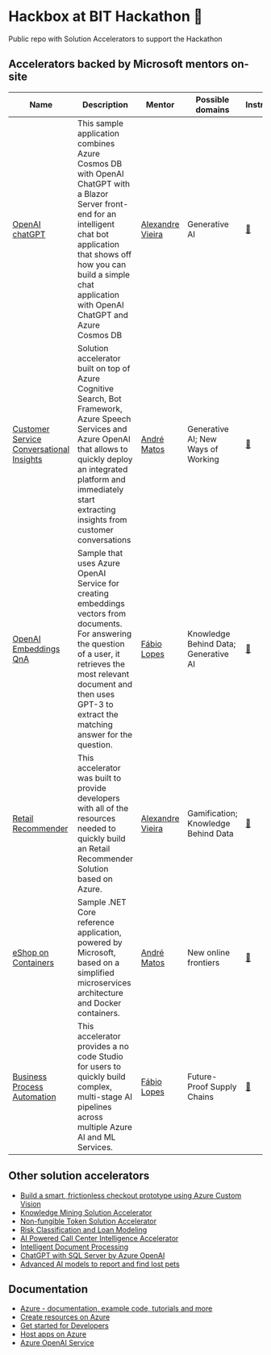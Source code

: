 # Hackbox at BIT Hackathon 🚀


Public repo with Solution Accelerators to support the Hackathon

## Accelerators backed by Microsoft mentors on-site 

| Name         | Description      | Mentor     | Possible domains | Instructions |
|--------------|-----------|------------|------------|------------|
| [OpenAI chatGPT](https://github.com/Azure-Samples/cosmosdb-chatgpt) | This sample application combines Azure Cosmos DB with OpenAI ChatGPT with a Blazor Server front-end for an intelligent chat bot application that shows off how you can build a simple chat application with OpenAI ChatGPT and Azure Cosmos DB | [Alexandre Vieira](https://github.com/vieiraae) | Generative AI | [🔗](./docs/cosmosdb-chatgpt.md) |
| [Customer Service Conversational Insights](https://github.com/microsoft/Customer-Service-Conversational-Insights-with-Azure-OpenAI-Services) | Solution accelerator built on top of Azure Cognitive Search, Bot Framework, Azure Speech Services and Azure OpenAI that allows to quickly deploy an integrated platform and immediately start extracting insights from customer conversations | [André Matos]() | Generative AI; New Ways of Working | [🔗]() |
| [OpenAI Embeddings QnA](https://github.com/Azure-Samples/azure-open-ai-embeddings-qna) | Sample that uses Azure OpenAI Service for creating embeddings vectors from documents. For answering the question of a user, it retrieves the most relevant document and then uses GPT-3 to extract the matching answer for the question. | [Fábio Lopes]() | Knowledge Behind Data; Generative AI | [🔗]() |
| [Retail Recommender](https://github.com/microsoft/Azure-Synapse-Retail-Recommender-Solution-Accelerator) | This accelerator was built to provide developers with all of the resources needed to quickly build an Retail Recommender Solution based on Azure. | [Alexandre Vieira](https://github.com/vieiraae) | Gamification; Knowledge Behind Data | [🔗]() |
| [eShop on Containers](https://github.com/dotnet-architecture/eShopOnContainers) | Sample .NET Core reference application, powered by Microsoft, based on a simplified microservices architecture and Docker containers. | [André Matos]() | New online frontiers | [🔗]() |
| [Business Process Automation](https://github.com/Azure/business-process-automation) | This accelerator provides a no code Studio for users to quickly build complex, multi-stage AI pipelines across multiple Azure AI and ML Services. | [Fábio Lopes]() | Future-Proof Supply Chains | [🔗]() |


## Other solution accelerators

- [Build a smart, frictionless checkout prototype using Azure Custom Vision](https://github.com/microsoft/solution-accelerator-containerized-store)
- [Knowledge Mining Solution Accelerator](https://learn.microsoft.com/en-us/samples/azure-samples/azure-search-knowledge-mining/azure-search-knowledge-mining/)
- [Non-fungible Token Solution Accelerator](https://github.com/microsoft/Azure-Non-Fungible-Token-Solution-Accelerator)
- [Risk Classification and Loan Modeling](https://github.com/MSUSAzureAccelerators/Risk-Classification-and-Loan-Modeling-Accelerator)
- [AI Powered Call Center Intelligence Accelerator](https://github.com/MSUSAzureAccelerators/AI-Powered-Call-Center-Intelligence-Accelerator)
- [Intelligent Document Processing](https://github.com/MSUSAzureAccelerators/Intelligent-Document-Processing-Accelerator)
- [ChatGPT with SQL Server by Azure OpenAI](https://github.com/louis-li/SqlGPT)
- [Advanced AI models to report and find lost pets](https://github.com/gh-productivity-workshops/PetSpotR)

## Documentation

- [Azure - documentation, example code, tutorials and more](https://learn.microsoft.com/en-us/azure)
- [Create resources on Azure](https://learn.microsoft.com/en-us/azure/developer/intro/azure-developer-create-resources)
- [Get started for Developers](https://learn.microsoft.com/en-us/azure/developer/)
- [Host apps on Azure](https://learn.microsoft.com/en-us/azure/developer/intro/hosting-apps-on-azure)
- [Azure OpenAI Service](https://learn.microsoft.com/en-us/azure/cognitive-services/openai/)
